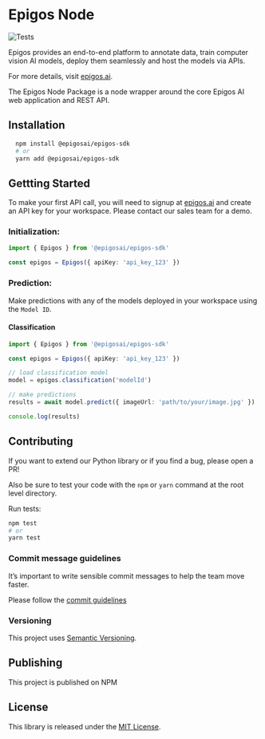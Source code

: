 # Epigos Node

![Tests](https://github.com/Epigos-Inc/epigos-ts/actions/workflows/tests.yaml/badge.svg)

Epigos provides an end-to-end platform to annotate data, train computer vision AI models,
deploy them seamlessly and host the models via APIs.

For more details, visit [epigos.ai](https://epigos.ai).

The Epigos Node Package is a node wrapper around the core Epigos AI web application and REST API.

## Installation

```bash
  npm install @epigosai/epigos-sdk
  # or
  yarn add @epigosai/epigos-sdk
```

## Gettting Started

To make your first API call, you will need to signup at [epigos.ai](https://epigos.ai) and create an
API key for your workspace. Please contact our sales team for a demo.

### Initialization:

```ts
import { Epigos } from '@epigosai/epigos-sdk'

const epigos = Epigos({ apiKey: 'api_key_123' })
```

### Prediction:

Make predictions with any of the models deployed in your workspace using the `Model ID`.

#### Classification

```ts
import { Epigos } from '@epigosai/epigos-sdk'

const epigos = Epigos({ apiKey: 'api_key_123' })

// load classification model
model = epigos.classification('modelId')

// make predictions
results = await model.predict({ imageUrl: 'path/to/your/image.jpg' })

console.log(results)
```

## Contributing

If you want to extend our Python library or if you find a bug, please open a PR!

Also be sure to test your code with the `npm` or `yarn` command at the root level directory.

Run tests:

```bash
npm test
# or
yarn test
```

### Commit message guidelines

It’s important to write sensible commit messages to help the team move faster.

Please follow the [commit guidelines](https://www.conventionalcommits.org/en/v1.0.0/)

### Versioning

This project uses [Semantic Versioning](https://semver.org/).

## Publishing

This project is published on NPM

## License

This library is released under the [MIT License](LICENSE).
